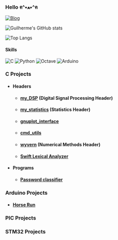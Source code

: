 ### Hello ฅ⁠^⁠•⁠ﻌ⁠•⁠^⁠ฅ

[![Blog](https://img.shields.io/badge/LinkedIn-0077B5?style=for-the-badge&logo=linkedin&logoColor=white)](https://www.linkedin.com/in/guilherme-arruda-a28863232/)

![Guilherme's GitHub stats](https://github-readme-stats.vercel.app/api?username=ohananoshi&show_icons=true&theme=dracula)

![Top Langs](https://github-readme-stats.vercel.app/api/top-langs/?username=ohananoshi&layout=compact)

#### Skills

![C](https://img.shields.io/badge/c-%2300599C.svg?style=for-the-badge&logo=c&logoColor=white)
![Python](https://img.shields.io/badge/python-3670A0?style=for-the-badge&logo=python&logoColor=ffdd54)
![Octave](https://img.shields.io/badge/OCTAVE-darkblue?style=for-the-badge&logo=octave&logoColor=fcd683)
![Arduino](https://img.shields.io/badge/-Arduino-00979D?style=for-the-badge&logo=Arduino&logoColor=white)

### C Projects

- #### Headers
  - #### [my_DSP](https://github.com/ohananoshi/my_DSP) (Digital Signal Processing Header)
  - #### [my_statistics](https://github.com/ohananoshi/C_Projects/tree/main/Statistics) (Statistics Header)
  - #### [gnuplot_interface](https://github.com/ohananoshi/gplot_interface)
  - #### [cmd_utils](https://github.com/ohananoshi/cmd_utils)
  - #### [wyvern](https://github.com/ohananoshi/C_Projects/tree/main/numerical_methods) (Numerical Methods Header)
  - #### [Swift Lexical Analyzer](https://github.com/ohananoshi/C_Projects/tree/main/Lexical_analyzer)
- #### Programs
  - #### [Password classifier](https://github.com/ohananoshi/C_Projects/tree/main/Password_classifier)

### Arduino Projects

- #### [Horse Run](https://github.com/ohananoshi/Arduino_projects)

### PIC Projects

### STM32 Projects
